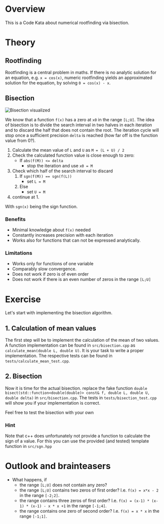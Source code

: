 # Overview

This is a Code Kata about numerical rootfinding via bisection.

# Theory

## Rootfinding

Rootfinding is a central problem in maths. If there is no analytic solution for an equation, e.g. `x = cos(x)`, numeric
rootfinding yields an approximated solution for the equation, by solving `0 = cos(x) - x`.

## Bisection

![Bisection visualized](https://user-images.githubusercontent.com/2394228/126060781-6cc3588b-0a6c-4068-805d-134a1da7ff3d.gif)

We know that a function `f(x)` has a zero at `x0` in the range `[L;U]`. The idea of bisection is to divide the search
interval in two halves in each iteration and to discard the half that does not contain the root. The iteration cycle
will stop once a sufficient precision `delta` is reached (how far off is the function value from 0?).

1. Calculate the mean value of `L` and `U` as  `M = (L + U) / 2`
2. Check the calculated function value is close enough to zero:
   * If `abs(f(M)) <= delta` 
        * stop the iteration and use `x0 = M`
3. Check which half of the search interval to discard
    1. If `sgn(f(M)) == sgn(f(L))`
        * set `L = M`
    2. Else
        * set `U = M`
4. continue at 1.

With `sgn(x)` being the sign function.

### Benefits

* Minimal knowledge about `f(x)` needed
* Constantly increases precision with each iteration
* Works also for functions that can not be expressed analytically.

### Limitations

* Works only for functions of one variable
* Comparably slow convergence.
* Does not work if zero is of even order
* Does not work if there is an even number of zeros in the range `[L;U]`

# Exercise

Let's start with implementing the bisection algorithm.

## 1. Calculation of mean values

The first step will be to implement the calculation of the mean of two values. A function implementation can be
found in `src/bisection.cpp` as `calculate_mean(double L, double U)`. It is your task to write a proper implementation.
The respective tests can be found in `tests/calculate_mean_test.cpp`.

## 2. Bisection

Now it is time for the actual bisection. replace the fake
function `double bisect(std::function<double(double)> const& f, double L, double U, double delta)`
in `src/bisection.cpp`. The tests in `tests/bisection_test.cpp` will show you if your implementation is correct.

Feel free to test the bisection with your own  

### Hint

Note that c++ does unfortunately not provide a function to calculate the sign of a value. For this you can use the
provided (and tested) template function in `src/sgn.hpp`


# Outlook and brainteasers

 * What happens, if 
    * the range `[L;U]` does not contain any zero?
    * the range `[L;U]` contains two zeros of first order? I.e. `f(x) = x*x - 2` in the range `[-2;2]`.
    * the range contains three zeros of first order? I.e. `f(x) = (x-1) * (x-1) * (x-1) - x * x +1` in the range `[-1;4]`.
    * the range contains one zero of second order? I.e. `f(x) = x * x` in the range `[-1;1]`.